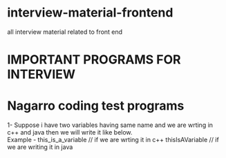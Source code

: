 # interview-material-frontend
all interview material related to front end

# IMPORTANT PROGRAMS FOR INTERVIEW

# Nagarro coding test programs

1- Suppose i have two variables having same name and we are wrting in c++ and java then we will write it like below. <br>
   Example - this_is_a_variable        // if we are wrting it in c++
              thisIsAVariable          // if we are writing it in java
              

